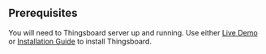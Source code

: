 ## Prerequisites

You will need to Thingsboard server up and running. Use either [Live Demo](https://demo.thingsboard.io/signup) or 
[Installation Guide](/docs/user-guide/install/installation-options/) to install Thingsboard.
